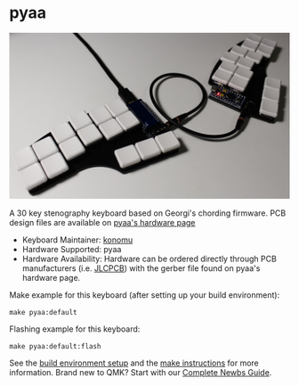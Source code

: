 # pyaa

![pyaa](https://raw.githubusercontent.com/konomu/pyaa/main/pictures/pyaaimage.jpg)

A 30 key stenography keyboard based on Georgi's chording firmware. PCB design files are available on [pyaa's hardware page](https://github.com/konomu/pyaa)

* Keyboard Maintainer: [konomu](https://github.com/konomu)
* Hardware Supported: pyaa
* Hardware Availability: Hardware can be ordered directly through PCB manufacturers (i.e. [JLCPCB](https://jlcpcb.com/)) with the gerber file found on pyaa's hardware page.

Make example for this keyboard (after setting up your build environment):

    make pyaa:default

Flashing example for this keyboard:

    make pyaa:default:flash

See the [build environment setup](https://docs.qmk.fm/#/getting_started_build_tools) and the [make instructions](https://docs.qmk.fm/#/getting_started_make_guide) for more information. Brand new to QMK? Start with our [Complete Newbs Guide](https://docs.qmk.fm/#/newbs).
